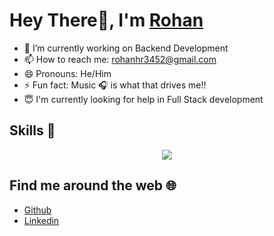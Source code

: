 # Hey There👋, I'm [Rohan](https://bio.link/rohan_hari)

   
- 🔭 I’m currently working on Backend Development <br>
- 📫 How to reach me: rohanhr3452@gmail.com <br>
- 😄 Pronouns: He/Him <br>
- ⚡ Fun fact: Music 🎧 is what that drives me!!  <br>
- 😇 I'm currently looking for help in Full Stack development <br>


## Skills 🚀

<p align="center">
  <a href="https://skillicons.dev">
    <img src="https://skillicons.dev/icons?i=react,nextjs,js,nodejs,tailwindcss,vscode,github,html" />
  </a>
</p>

## Find me around the web 🌐

- [Github](https://github.com/rohan-hari)
- [Linkedin](https://www.linkedin.com/in/rohan-hari/)

